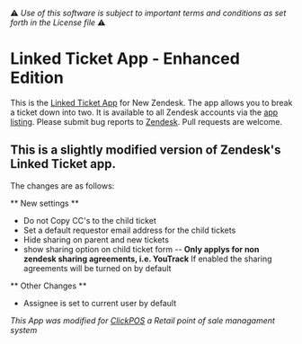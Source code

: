 :warning: *Use of this software is subject to important terms and conditions as set forth in the License file* :warning: 

Linked Ticket App - Enhanced Edition
=================

This is the [Linked Ticket App](http://www.zendesk.com/apps/linked-ticket-app) for New Zendesk. The app allows you to break a ticket down into two. It is available to all Zendesk accounts via the [app listing](http://www.zendesk.com/apps/linked-ticket-app). Please submit bug reports to [Zendesk](http://support.zendesk.com/). Pull requests are welcome.


This is a slightly modified version of Zendesk's Linked Ticket app.
-----

The changes are as follows: 

** New settings **

* Do not Copy CC's to the child ticket
* Set a default requestor email address for the child tickets
* Hide sharing on parent and new tickets 
* show sharing option on child ticket form -- **Only applys for non zendesk sharing agreements, i.e. YouTrack** If enabled the sharing agreements will be turned on by default

** Other Changes **

* Assignee is set to current user by default


*This App was modified for [ClickPOS](http://www.clickpos.com) a Retail point of sale managament system*

